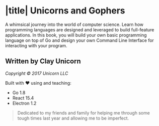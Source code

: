 # |title| Unicorns and Gophers

A whimsical journey into the world of computer science. Learn how programming languages are designed and leveraged to build full-feature applications. In this book, you will build your own basic programming language on top of Go and design your own Command Line Interface for interacting with your program.

## Written by Clay Unicorn
*Copyright &copy; 2017 Unicorn LLC*

Built with ❤ using and teaching:

- Go 1.8
- React 15.4
- Electron 1.2


> Dedicated to my friends and family for helping me through some tough times last year and allowing me to be imperfect.

